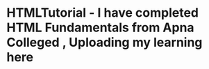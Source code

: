 # HTMLTutorial - I have completed HTML Fundamentals from Apna Colleged , Uploading my learning here 
